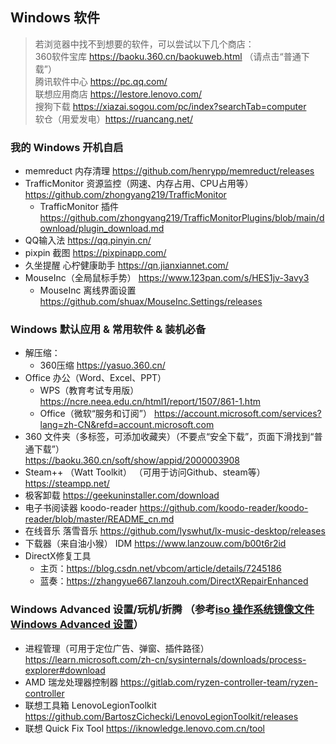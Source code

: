 ## Windows 软件
> 若浏览器中找不到想要的软件，可以尝试以下几个商店：  
> 360软件宝库 https://baoku.360.cn/baokuweb.html （请点击“普通下载”）  
> 腾讯软件中心 https://pc.qq.com/  
> 联想应用商店 https://lestore.lenovo.com/  
> 搜狗下载 https://xiazai.sogou.com/pc/index?searchTab=computer  
> 软仓（用爱发电）https://ruancang.net/  

### 我的 Windows 开机自启
- memreduct 内存清理 https://github.com/henrypp/memreduct/releases  
- TrafficMonitor 资源监控（网速、内存占用、CPU占用等）https://github.com/zhongyang219/TrafficMonitor  
  - TrafficMonitor 插件 https://github.com/zhongyang219/TrafficMonitorPlugins/blob/main/download/plugin_download.md  
- QQ输入法 https://qq.pinyin.cn/  
- pixpin 截图 https://pixpinapp.com/  
- 久坐提醒 心柠健康助手 https://qn.jianxiannet.com/
- MouseInc（全局鼠标手势） https://www.123pan.com/s/HES1jv-3avy3
  - MouseInc 离线界面设置 https://github.com/shuax/MouseInc.Settings/releases

### Windows 默认应用 & 常用软件 & 装机必备
- 解压缩：
  - 360压缩 https://yasuo.360.cn/  
- Office 办公（Word、Excel、PPT）
  - WPS（教育考试专用版） https://ncre.neea.edu.cn/html1/report/1507/861-1.htm  
  - Office（微软“服务和订阅”） https://account.microsoft.com/services?lang=zh-CN&refd=account.microsoft.com
- 360 文件夹（多标签，可添加收藏夹）（不要点“安全下载”，页面下滑找到“普通下载”）  
  https://baoku.360.cn/soft/show/appid/2000003908
- Steam++ （Watt Toolkit） （可用于访问Github、steam等）https://steampp.net/
- 极客卸载 https://geekuninstaller.com/download  
- 电子书阅读器 koodo-reader https://github.com/koodo-reader/koodo-reader/blob/master/README_cn.md  
- 在线音乐 落雪音乐 https://github.com/lyswhut/lx-music-desktop/releases  
- 下载器（来自油小猴） IDM https://www.lanzouw.com/b00t6r2id  
- DirectX修复工具  
  - 主页：https://blog.csdn.net/vbcom/article/details/7245186  
  - 蓝奏：https://zhangyue667.lanzouh.com/DirectXRepairEnhanced  

### Windows Advanced 设置/玩机/折腾 （参考[iso 操作系统镜像文件 Windows Advanced 设置](https://github.com/FvTure/favorites-of-FvTure/blob/main/iso%20%E6%93%8D%E4%BD%9C%E7%B3%BB%E7%BB%9F%E9%95%9C%E5%83%8F%E6%96%87%E4%BB%B6.md#windows-advanced-%E8%AE%BE%E7%BD%AE)）
  - 进程管理（可用于定位广告、弹窗、插件路径） https://learn.microsoft.com/zh-cn/sysinternals/downloads/process-explorer#download
  - AMD 瑞龙处理器控制器 https://gitlab.com/ryzen-controller-team/ryzen-controller  
  - 联想工具箱 LenovoLegionToolkit https://github.com/BartoszCichecki/LenovoLegionToolkit/releases  
  - 联想 Quick Fix Tool https://iknowledge.lenovo.com.cn/tool
